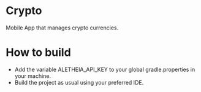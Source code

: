 # Crypto
Mobile App that manages crypto currencies.


# How to build

- Add the variable ALETHEIA_API_KEY to your global gradle.properties in your machine.
- Build the project as usual using your preferred IDE. 